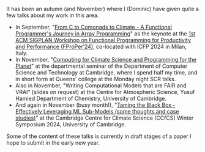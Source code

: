 It has been an autumn (and November) where I (Dominic) have given quite a few talks about my work in this area.

* In September, "[From C to Comonads to Climate - A Functional Programmer's Journey in Array Programming](https://drive.google.com/file/d/1D5yguvyIL_ZERBzEioW92OXKdttFuyWA/view?usp=sharing)"  as the keynote at the [1st ACM SIGPLAN Workshop on Functional Programming for Productivity and Performance (FProPer’24)](https://icfp24.sigplan.org/home/fproper-2024), co-located with ICFP 2024 in Milan, Italy.
* In November, "[Computing for Climate Science and Programming for the Planet](https://drive.google.com/file/d/12CRPiaChoKZ6sfPZoYGvlYnlyQB06P1g/view)" at the departmental seminar of the Department of Computer Science and Technology at Cambridge, where I spend half my time, and in short form at Queens' college at the Monday night SCR talks.
* Also in November, "Writing Computational Models that are FAIR and VRAI" (slides on request) at the Centre for Atmospheric Science, Yusuf Hamied Department of Chemistry, University of Cambridge.
* And again in November (busy month!), "[Taming the Black Box - Effectively Leveraging ML Sub-Models (some thoughts and case studies)](https://drive.google.com/drive/folders/1uUs4fhGCazKsuG20NFHE8qM2t8_QozBe)" at the Cambridge Centre for Climate Science (CCfCS) Winter Symposium 2024, University of Cambridge.

Some of the content of these talks is currently in draft stages of a paper I hope to submit in the early new year.
